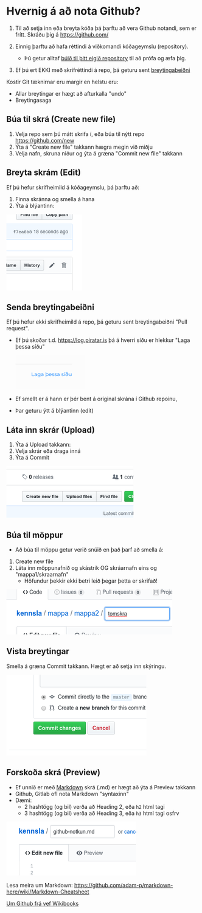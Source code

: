 # Hvernig á að nota Github?
1. Til að setja inn eða breyta kóða þá þarftu að vera Github notandi, sem er frítt. Skráðu þig á https://github.com/
1. Einnig þarftu að hafa réttindi á viðkomandi kóðageymslu (repository). 
   * Þú getur alltaf [búið til þitt eigið repository](https://github.com/new) til að prófa og æfa þig.

1. Ef þú ert EKKI með skrifréttindi á repo, þá geturu sent [breytingabeiðni](#senda-breytingabeiðni)

Kostir Git tæknirnar eru margir en helstu eru:
* Allar breytingar er hægt að afturkalla "undo"
* Breytingasaga

## Búa til skrá (Create new file)
1. Velja repo sem þú mátt skrifa í, eða búa til nýtt repo https://github.com/new
1. Ýta á "Create new file" takkann hægra megin við miðju
1. Velja nafn, skruna niður og ýta á græna "Commit new file" takkann

## Breyta skrám (Edit)

Ef þú hefur skrifheimild á kóðageymslu, þá þarftu að:

1. Finna skránna og smella á hana
2. Ýta á blýantinn:

![edit](/images/2018-11-02_18-42-03.png)


## Senda breytingabeiðni

Ef þú hefur ekki skrifheimild á repo, þá geturu sent breytingabeiðni "Pull request".

* Ef þú skoðar t.d. https://log.piratar.is þá á hverri síðu er hlekkur "Laga þessa síðu"

  ![preview](/images/2018-11-03_11-05-12.png)
  
* Ef smellt er á hann er þér bent á original skrána í Github repoinu, 
* Þar geturu ýtt á blýantinn (edit)


## Láta inn skrár (Upload)
1. Ýta á Upload takkann:
2. Velja skrár eða draga inná
3. Ýta á Commit

![upload](/images/2018-11-02_18-31-12.png)


## Búa til möppur
* Að búa til möppu getur verið snúið en það þarf að smella á:
1. Create new file
1. Láta inn möppunafnið og skástrik OG skráarnafn eins og "mappa1/skraarnafn"
   * Höfundur þekkir ekki betri leið þegar þetta er skrifað!

![folders](/images/2018-11-02_18-57-14.png)
      

## Vista breytingar

Smella á græna Commit takkann. Hægt er að setja inn skýringu.

![mynd](/images/2018-11-02_18-43-49.png)


## Forskoða skrá (Preview)
* Ef unnið er með [Markdown](https://github.com/adam-p/markdown-here/wiki/Markdown-Cheatsheet) skrá (.md) er hægt að ýta á Preview takkann
* Github, Gitlab ofl nota Markdown "syntaxinn"
* Dæmi:
   * 2 hashtögg (og bil) verða að Heading 2, eða `h2` html tagi
   * 3 hashtögg (og bil) verða að Heading 3, eða `h3` html tagi osfrv

![preview](/images/2018-11-02_18-32-39.png)
   

Lesa meira um Markdown:
https://github.com/adam-p/markdown-here/wiki/Markdown-Cheatsheet

[Um Github frá vef Wikibooks](https://is.wikibooks.org/wiki/Uppl%C3%BDsingat%C3%A6kni/A%C3%B0_nota_Github)
